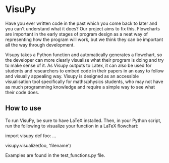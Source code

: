 # VisuPy

Have you ever written code in the past which you come back to later and you can't understand what it does? Our project aims to fix this. Flowcharts are important in the early stages of program design as a neat way of representing how the program will work, but we think they can be important all the way through development. 

Visupy takes a Python function and automatically generates a flowchart, so the developer can more clearly visualise what their program is doing and try to make sense of it. As Visupy outputs to Latex, it can also be used for students and researchers to embed code in their papers in an easy to follow and visually appealing way. Visupy is designed as an accessible visualisation tool specifically for maths/physics students, who may not have as much programming knowledge and require a simple way to see what their code does. 

## How to use

To run VisuPy, be sure to have LaTeX installed.
Then, in your Python script, run the following to visualize your function in a LaTeX flowchart:

import visupy
def foo:
...

visupy.visualize(foo, 'filename')

Examples are found in the test_functions.py file.
